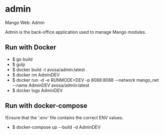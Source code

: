 # admin
Mango Web: Admin

Admin is the back-office application used to manage Mango modules.

## Run with Docker
* $ go build
* $ gulp
* $ docker build -t avosa/admin:latest .
* $ docker rm AdminDEV
* $ docker run -d -e RUNMODE=DEV -p 8088:8088 --network mango_net --name AdminDEV avosa/admin:latest 
* $ docker logs AdminDEV

## Run with docker-compose
!Ensure that the '.env' file contains the correct ENV values.
* $ docker-compose up --build -d AdminDEV